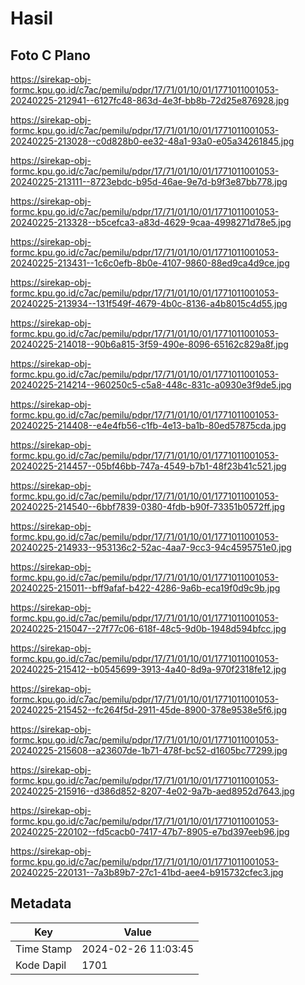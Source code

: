 # Hasil

## Foto C Plano

https://sirekap-obj-formc.kpu.go.id/c7ac/pemilu/pdpr/17/71/01/10/01/1771011001053-20240225-212941--6127fc48-863d-4e3f-bb8b-72d25e876928.jpg

https://sirekap-obj-formc.kpu.go.id/c7ac/pemilu/pdpr/17/71/01/10/01/1771011001053-20240225-213028--c0d828b0-ee32-48a1-93a0-e05a34261845.jpg

https://sirekap-obj-formc.kpu.go.id/c7ac/pemilu/pdpr/17/71/01/10/01/1771011001053-20240225-213111--8723ebdc-b95d-46ae-9e7d-b9f3e87bb778.jpg

https://sirekap-obj-formc.kpu.go.id/c7ac/pemilu/pdpr/17/71/01/10/01/1771011001053-20240225-213328--b5cefca3-a83d-4629-9caa-4998271d78e5.jpg

https://sirekap-obj-formc.kpu.go.id/c7ac/pemilu/pdpr/17/71/01/10/01/1771011001053-20240225-213431--1c6c0efb-8b0e-4107-9860-88ed9ca4d9ce.jpg

https://sirekap-obj-formc.kpu.go.id/c7ac/pemilu/pdpr/17/71/01/10/01/1771011001053-20240225-213934--131f549f-4679-4b0c-8136-a4b8015c4d55.jpg

https://sirekap-obj-formc.kpu.go.id/c7ac/pemilu/pdpr/17/71/01/10/01/1771011001053-20240225-214018--90b6a815-3f59-490e-8096-65162c829a8f.jpg

https://sirekap-obj-formc.kpu.go.id/c7ac/pemilu/pdpr/17/71/01/10/01/1771011001053-20240225-214214--960250c5-c5a8-448c-831c-a0930e3f9de5.jpg

https://sirekap-obj-formc.kpu.go.id/c7ac/pemilu/pdpr/17/71/01/10/01/1771011001053-20240225-214408--e4e4fb56-c1fb-4e13-ba1b-80ed57875cda.jpg

https://sirekap-obj-formc.kpu.go.id/c7ac/pemilu/pdpr/17/71/01/10/01/1771011001053-20240225-214457--05bf46bb-747a-4549-b7b1-48f23b41c521.jpg

https://sirekap-obj-formc.kpu.go.id/c7ac/pemilu/pdpr/17/71/01/10/01/1771011001053-20240225-214540--6bbf7839-0380-4fdb-b90f-73351b0572ff.jpg

https://sirekap-obj-formc.kpu.go.id/c7ac/pemilu/pdpr/17/71/01/10/01/1771011001053-20240225-214933--953136c2-52ac-4aa7-9cc3-94c4595751e0.jpg

https://sirekap-obj-formc.kpu.go.id/c7ac/pemilu/pdpr/17/71/01/10/01/1771011001053-20240225-215011--bff9afaf-b422-4286-9a6b-eca19f0d9c9b.jpg

https://sirekap-obj-formc.kpu.go.id/c7ac/pemilu/pdpr/17/71/01/10/01/1771011001053-20240225-215047--27f77c06-618f-48c5-9d0b-1948d594bfcc.jpg

https://sirekap-obj-formc.kpu.go.id/c7ac/pemilu/pdpr/17/71/01/10/01/1771011001053-20240225-215412--b0545699-3913-4a40-8d9a-970f2318fe12.jpg

https://sirekap-obj-formc.kpu.go.id/c7ac/pemilu/pdpr/17/71/01/10/01/1771011001053-20240225-215452--fc264f5d-2911-45de-8900-378e9538e5f6.jpg

https://sirekap-obj-formc.kpu.go.id/c7ac/pemilu/pdpr/17/71/01/10/01/1771011001053-20240225-215608--a23607de-1b71-478f-bc52-d1605bc77299.jpg

https://sirekap-obj-formc.kpu.go.id/c7ac/pemilu/pdpr/17/71/01/10/01/1771011001053-20240225-215916--d386d852-8207-4e02-9a7b-aed8952d7643.jpg

https://sirekap-obj-formc.kpu.go.id/c7ac/pemilu/pdpr/17/71/01/10/01/1771011001053-20240225-220102--fd5cacb0-7417-47b7-8905-e7bd397eeb96.jpg

https://sirekap-obj-formc.kpu.go.id/c7ac/pemilu/pdpr/17/71/01/10/01/1771011001053-20240225-220131--7a3b89b7-27c1-41bd-aee4-b915732cfec3.jpg


## Metadata

| Key        | Value               |
| ---------- | ------------------- |
| Time Stamp | 2024-02-26 11:03:45 |
| Kode Dapil | 1701                |




